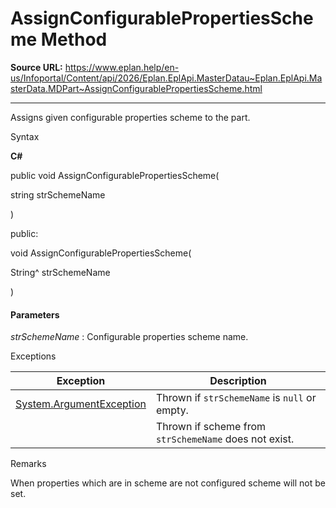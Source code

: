 # AssignConfigurablePropertiesScheme Method

**Source URL:** https://www.eplan.help/en-us/Infoportal/Content/api/2026/Eplan.EplApi.MasterDatau~Eplan.EplApi.MasterData.MDPart~AssignConfigurablePropertiesScheme.html

---

Assigns given configurable properties scheme to the part.

Syntax

**C#**



public void AssignConfigurablePropertiesScheme( 

   string strSchemeName

)

public:

void AssignConfigurablePropertiesScheme( 

   String^ strSchemeName

)


#### Parameters

*strSchemeName*
:   Configurable properties scheme name.

Exceptions

| Exception | Description |
| --- | --- |
| [System.ArgumentException](#) | Thrown if `strSchemeName` is `null` or empty. |
|  | Thrown if scheme from `strSchemeName` does not exist. |

Remarks

When properties which are in scheme are not configured scheme will not be set.
